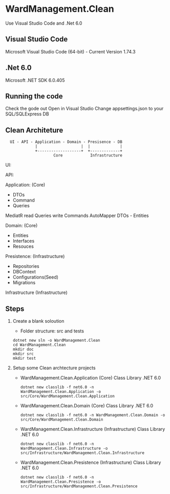 # WardManagement.Clean
 Use Visual Studio Code and .Net 6.0

## Visual Studio Code
 Microsoft Visual Studio Code (64-bit) - Current
 Version 1.74.3

## .Net 6.0
 Microsoft .NET SDK 6.0.405

## Running the code
 Check the gode out
 Open in Visual Studio
 Change appsettings.json to your SQL/SQLExpress DB

 ## Clean Architeture

``` 
  UI - API - Application - Domain - Presisence - DB
             |                   |  |             |
             +-------------------+  +-------------+
                     Core            Infrastructure
```
  UI:

  API:

  Application: (Core)
  - DTOs
  - Command
  - Queries

  MediatR
  read Queries
  write Commands
  AutoMapper
  DTOs - Entities

  Domain: (Core)
  - Entities
  - Interfaces
  - Resouces

  Presistence: (Infrastructure)
  - Repositories
  - DBContext
  - Configurations(Seed)
  - Migrations

  Infrastructure (Infrastructure)


 ## Steps

 1. Create a blank soloution
    - Folder structure: src and tests
    ```
    dotnet new sln -o WardManagement.Clean
    cd WardManagement.Clean
    mkdir doc
    mkdir src
    mkdir test
    ```    

 2. Setup some Clean archtecture projects
    - WardManagement.Clean.Application (Core)
       Class Library .NET 6.0
       ```
       dotnet new classlib -f net6.0 -n WardManagement.Clean.Application -o src/Core/WardManagement.Clean.Application
       ```
    - WardManagement.Clean.Domain (Core)
       Class Library .NET 6.0
       ```
       dotnet new classlib -f net6.0 -n WardManagement.Clean.Domain -o src/Core/WardManagement.Clean.Domain
       ```       
    - WardManagement.Clean.Infrastructure (Infrastructure)
       Class Library .NET 6.0
       ```
       dotnet new classlib -f net6.0 -n WardManagement.Clean.Infrastructure -o src/Infrastructure/WardManagement.Clean.Infrastructure
       ```              
    - WardManagement.Clean.Presistence (Infrastructure)
       Class Library .NET 6.0
       ```
       dotnet new classlib -f net6.0 -n WardManagement.Clean.Presistence -o src/Infrastructure/WardManagement.Clean.Presistence
       ```       
       
